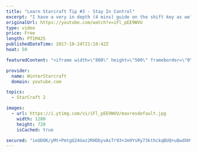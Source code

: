 ```yaml
---
title: "Learn Starcraft Tip #3 - Stay In Control"
excerpt: "I have a very in depth (4 mins) guide on the shift key as well here https://www.youtube.com/watch?v=7x9pHr544oY"
originalUrl: https://youtube.com/watch?v=iFl_pEE9WVU
type: video
price: Free
length: PT1M42S
publishedDateTime: 2017-10-24T21:18:42Z
heat: 50

featuredContent: "<iframe width=\"800\" height=\"500\" frameborder=\"0\" src=\"https://www.youtube.com/embed/iFl_pEE9WVU\" allow=\"accelerometer; autoplay; encrypted-media; gyroscope; picture-in-picture\" allowfullscreen></iframe>"

provider:
  name: WinterStarcraft
  domain: youtube.com

topics:
  - StarCraft 2

images:
  - url: https://i.ytimg.com/vi/iFl_pEE9WVU/maxresdefault.jpg
    width: 1280
    height: 720
    isCached: true

secured: "ieUDOK/yMt+PmtgU24Goz2RHDbyvAsTr93+2m9YsRy73kthckqBUQ+uQwdXHtbGJoD6trNv3qdZSLvu4O+lJh557iVywovBt+it9WMmN9wPcNL4BlplpuItRUJdHzHpi+0PvjVNAeXomoc1OTnxpD/bg6Xvr3+T2QuzIbmO7nZISPP5/fHfyKYMXnYepZ0je/WMrthZ+jljQINemzg1bM01mz2GjVi7PcvbuO9bRFOpYZsFUbMPxs6jsagzf6w7ESNE8cNXtWhxV+YpwU9a58uHYE/W8oone2u1Pa9A3F5NuyP2KapGWhLxZwjXbRNKcbwb7KZwbfLZJCeVHwHtly098HbeQPOWfoeVIAsF4H9Ef5oc3EvqOkhPe6LjZt4US0WHmH5OpEyH9lYlBcbH0DfOb3OABH6Ryfl5krzD6ZQ4=;eDcQ7phyYJJUjMCa5AXQxw=="
---
```


